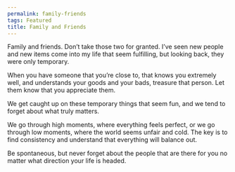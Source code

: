 ```yaml
---
permalink: family-friends
tags: Featured
title: Family and Friends
---
```


Family and friends. Don’t take those two for granted. I’ve seen new people and new items come into my life that seem fulfilling, but looking back, they were only temporary.

When you have someone that you’re close to, that knows you extremely well, and understands your goods and your bads, treasure that person. Let them know that you appreciate them.

We get caught up on these temporary things that seem fun, and we tend to forget about what truly matters.

We go through high moments, where everything feels perfect, or we go through low moments, where the world seems unfair and cold. The key is to find consistency and understand that everything will balance out.

Be spontaneous, but never forget about the people that are there for you no matter what direction your life is headed.
